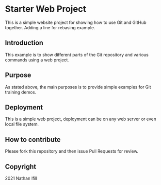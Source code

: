 # Starter Web Project

This is a simple website project for showing how to use Git and GitHub together. Adding a line for rebasing example.

## Introduction

This example is to show different parts of the Git repository and various commands using a web project.

## Purpose

As stated above, the main purposes is to provide simple examples for Git training demos.

## Deployment

This is a simple web project, deployment can be on any web server or even local file system.

## How to contribute

Please fork this repository and then issue Pull Requests for review.

## Copyright

2021 Nathan Ifill